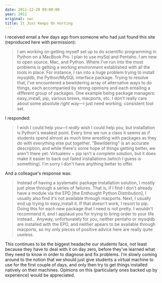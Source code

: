 ```yaml
---
date: 2011-12-20 09:00:00
year: 2011
original: swc
title: It Just Keeps On Hurting
---
```

<p>I received email a few days ago from someone who had just found this site (reproduced here with permission):</p>
<blockquote><p>I am working on getting myself set up to do scientific programming in Python on a MacBook Pro. I plan to use mySql and Pentaho. I am new to open source, Mac, and Python. Where I've run into the most problems is getting a working environment established with all the tools in place. For instance, I ran into a huge problem trying to install mysqldb, the Python/MySQL interface package. Trying to resolve that, I've encountered a bewildering array of alternative ways to do things, each accompanied by strong opinions and each entailing a different group of packages. One example being package managers: easy_install, pip, various brews, macports, etc. I don't really care about some absolute <em>right</em> way&mdash;I just need working, consistent tool set.</p></blockquote>
<p>I responded:</p>
<blockquote><p>I wish I could help you&mdash;I <em>really</em> wish I could help you, but installation is Python's weakest point. Every time we run a class it seems as if students spend almost as much time wrestling with packages as they do with everything else put together. "Bewildering" is an accurate description, and while there's some hope of things getting better, we aren't there yet. Virtualenv + pip isn't a complete solution, but it does make it easier to back out failed installations (which I guess is something). I'm sorry I don't have anything better to offer.</p></blockquote>
<p>And a colleague's response was:</p>
<blockquote><p>Instead of having a systematic package installation solution, I mostly just plow through a series of failures. That is, if I find I don't already have a module via the EPD [the Enthought Python Distribution], I usually also find it's not available through macports. Next, I usually end up trying to easy_install it. If that doesn't work, I resort to pip. Doing this for each new package that I need is not pretty. I wouldn't recommend it, and I applaud you for trying to bring order to your life instead... Anyway, unfortunately for you, neither pentaho or mysqldb are installed with the EPD, and neither apears to be available through macports, so my only pieces of positive advice here are really quite useless.</p></blockquote>
<p>This continues to be the biggest headache our students face, not least because they have to deal with it on day zero, before they've learned what they need to know in order to diagnose and fix problems. I'm slowly coming around to the notion that we should just give students a virtual machine to use for the first couple of days, and only then try to get things installed natively on their machines. Opinions on this (particularly ones backed up by experience) would be appreciated.</p>
